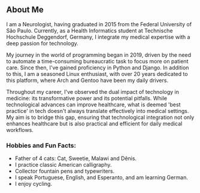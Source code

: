 
## About Me

I am a Neurologist, having graduated in 2015 from the Federal University of São Paulo. Currently, as a Health Informatics student at Technische Hochschule Deggendorf, Germany, I integrate my medical expertise with a deep passion for technology.

My journey in the world of programming began in 2019, driven by the need to automate a time-consuming bureaucratic task to focus more on patient care. Since then, I've gained proficiency in Python and Django. In addition to this, I am a seasoned Linux enthusiast, with over 20 years dedicated to this platform, where Arch and Gentoo have been my daily drivers.

Throughout my career, I've observed the dual impact of technology in medicine: its transformative power and its potential pitfalls. While technological advances can improve healthcare, what is deemed 'best practice' in tech doesn't always translate effectively into medical settings. My aim is to bridge this gap, ensuring that technological integration not only enhances healthcare but is also practical and efficient for daily medical workflows.

### Hobbies and Fun Facts:
- Father of 4 cats: Cat, Sweetie, Malawi and Dênis.
- I practice classic American calligraphy.
- Collector fountain pens and typewriters.
- I speak Portuguese, English, and Esperanto, and am learning German.
- I enjoy cycling.
